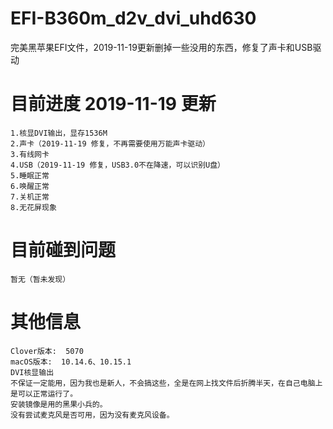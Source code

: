 # EFI-B360m_d2v_dvi_uhd630
完美黑苹果EFI文件，2019-11-19更新删掉一些没用的东西，修复了声卡和USB驱动

# 目前进度 2019-11-19 更新
    1.核显DVI输出，显存1536M
    2.声卡（2019-11-19 修复，不再需要使用万能声卡驱动）
    3.有线网卡
    4.USB（2019-11-19 修复，USB3.0不在降速，可以识别U盘）
    5.睡眠正常
    6.唤醒正常
    7.关机正常
    8.无花屏现象


# 目前碰到问题
    暂无（暂未发现）

# 其他信息   
    Clover版本:  5070
    macOS版本:  10.14.6、10.15.1
    DVI核显输出
    不保证一定能用，因为我也是新人，不会搞这些，全是在网上找文件后折腾半天，在自己电脑上是可以正常运行了。
    安装镜像是用的黑果小兵的。
    没有尝试麦克风是否可用，因为没有麦克风设备。
